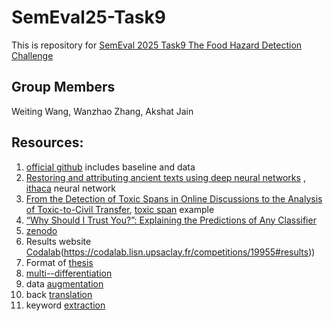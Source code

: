 # SemEval25-Task9
This is repository for [SemEval 2025 Task9 The Food Hazard Detection Challenge](https://food-hazard-detection-semeval-2025.github.io/)

## Group Members
Weiting Wang, Wanzhao Zhang, Akshat Jain

## Resources:
1. [official github](https://github.com/food-hazard-detection-semeval-2025/food-hazard-detection-semeval-2025.github.io) includes baseline and data
2. [Restoring and attributing ancient texts using deep neural networks](https://www.nature.com/articles/s41586-022-04448-z) , [ithaca](https://github.com/google-deepmind/ithaca) neural network 
3. [From the Detection of Toxic Spans in Online Discussions to the Analysis of Toxic-to-Civil Transfer](https://aclanthology.org/2022.acl-long.259/), [toxic span](https://github.com/ipavlopoulos/toxic_spans/tree/master) example
4. [“Why Should I Trust You?”: Explaining the Predictions of Any Classifier](https://aclanthology.org/N16-3020/)
5. [zenodo](https://zenodo.org/records/10891602)
6. Results website [Codalab](https://codalab.lisn.upsaclay.fr/competitions/19955#results)(https://codalab.lisn.upsaclay.fr/competitions/19955#results))
7. Format of [thesis](https://semeval.github.io/system-paper-template.html)
8. [multi--differentiation](https://medium.com/@yanliao9942/multi-class-classification-vs-multi-task-classification-multi-label-classificaiton-b16ae80db611)
9. data [augmentation](https://medium.com/walmartglobaltech/augmentation-techniques-for-imbalanced-text-classification-f0d29c0f8ce1)
10. back [translation](https://dzlab.github.io/dltips/en/pytorch/text-augmentation/)
11. keyword [extraction](https://www.sciencedirect.com/science/article/abs/pii/S0957417416301464)

